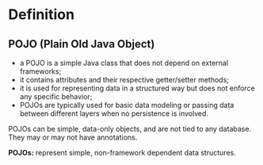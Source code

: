 # Definition
## POJO (Plain Old Java Object)
- a POJO is a simple Java class that does not depend on external frameworks;
- it contains attributes and their respective getter/setter methods;
- it is used for representing data in a structured way but does not enforce any specific behavior;
- POJOs are typically used for basic data modeling or passing data between different
layers when no persistence is involved.

POJOs can be simple, data-only objects, and are not tied to any database.
They may or may not have annotations.

**POJOs:** represent simple, non-framework dependent data structures.
